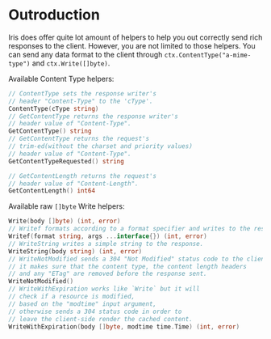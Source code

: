 # Outroduction

Iris does offer quite lot amount of helpers to help you out correctly send rich responses to the client. However, you are not limited to those helpers. You can send any data format to the client through `ctx.ContentType("a-mime-type")` and `ctx.Write([]byte)`.

Available Content Type helpers:

```go
// ContentType sets the response writer's
// header "Content-Type" to the 'cType'.
ContentType(cType string)
// GetContentType returns the response writer's
// header value of "Content-Type".
GetContentType() string
// GetContentType returns the request's
// trim-ed(without the charset and priority values)
// header value of "Content-Type".
GetContentTypeRequested() string

// GetContentLength returns the request's
// header value of "Content-Length".
GetContentLength() int64
```

Available raw `[]byte` Write helpers:

```go
Write(body []byte) (int, error)
// Writef formats according to a format specifier and writes to the response.
Writef(format string, args ...interface{}) (int, error)
// WriteString writes a simple string to the response.
WriteString(body string) (int, error)
// WriteNotModified sends a 304 "Not Modified" status code to the client,
// it makes sure that the content type, the content length headers
// and any "ETag" are removed before the response sent.
WriteNotModified()
// WriteWithExpiration works like `Write` but it will
// check if a resource is modified,
// based on the "modtime" input argument,
// otherwise sends a 304 status code in order to
// leave the client-side render the cached content.
WriteWithExpiration(body []byte, modtime time.Time) (int, error)
```
